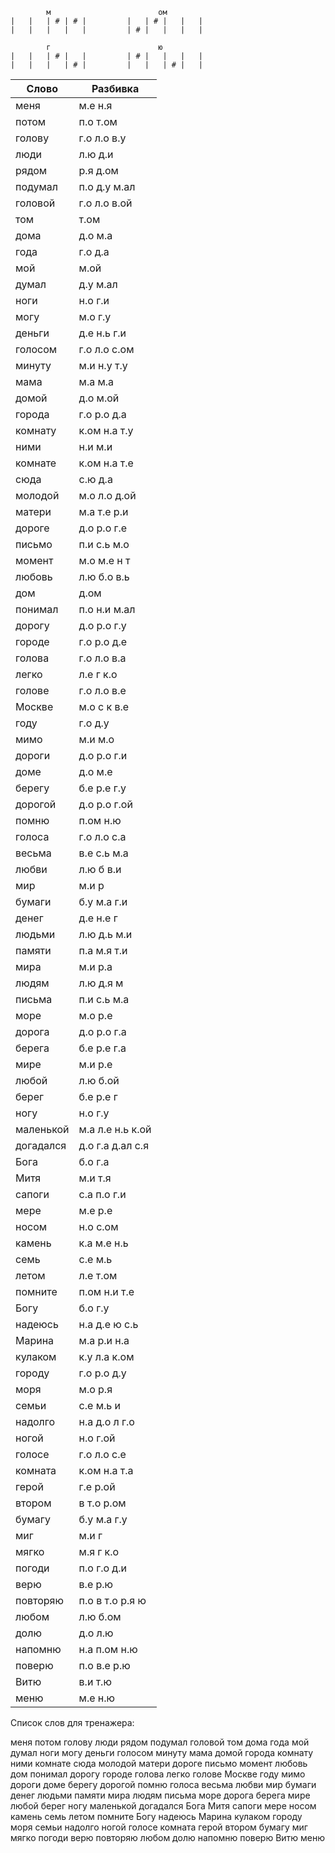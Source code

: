 ```
        м                        ом
|   |   | # | # |         |   | # |   |   |
|   |   |   |   |         | # |   |   |   |

        г                        ю
|   |   | # |   |         | # |   |   |   |
|   |   |   | # |         |   |   | # |   |

```

| Слово | Разбивка |
| --- | --- |
| меня | м.е н.я | 
| потом | п.о т.ом | 
| голову | г.о л.о в.у | 
| люди | л.ю д.и | 
| рядом | р.я д.ом | 
| подумал | п.о д.у м.ал | 
| головой | г.о л.о в.ой | 
| том | т.ом | 
| дома | д.о м.а | 
| года | г.о д.а | 
| мой | м.ой | 
| думал | д.у м.ал | 
| ноги | н.о г.и | 
| могу | м.о г.у | 
| деньги | д.е н.ь г.и | 
| голосом | г.о л.о с.ом | 
| минуту | м.и н.у т.у | 
| мама | м.а м.а | 
| домой | д.о м.ой | 
| города | г.о р.о д.а | 
| комнату | к.ом н.а т.у | 
| ними | н.и м.и | 
| комнате | к.ом н.а т.е | 
| сюда | с.ю д.а | 
| молодой | м.о л.о д.ой | 
| матери | м.а т.е р.и | 
| дороге | д.о р.о г.е | 
| письмо | п.и с.ь м.о | 
| момент | м.о м.е н т | 
| любовь | л.ю б.о в.ь | 
| дом | д.ом | 
| понимал | п.о н.и м.ал | 
| дорогу | д.о р.о г.у | 
| городе | г.о р.о д.е | 
| голова | г.о л.о в.а | 
| легко | л.е г к.о | 
| голове | г.о л.о в.е | 
| Москве | м.о с к в.е | 
| году | г.о д.у | 
| мимо | м.и м.о | 
| дороги | д.о р.о г.и | 
| доме | д.о м.е | 
| берегу | б.е р.е г.у | 
| дорогой | д.о р.о г.ой | 
| помню | п.ом н.ю | 
| голоса | г.о л.о с.а | 
| весьма | в.е с.ь м.а | 
| любви | л.ю б в.и | 
| мир | м.и р | 
| бумаги | б.у м.а г.и | 
| денег | д.е н.е г | 
| людьми | л.ю д.ь м.и | 
| памяти | п.а м.я т.и | 
| мира | м.и р.а | 
| людям | л.ю д.я м | 
| письма | п.и с.ь м.а | 
| море | м.о р.е | 
| дорога | д.о р.о г.а | 
| берега | б.е р.е г.а | 
| мире | м.и р.е | 
| любой | л.ю б.ой | 
| берег | б.е р.е г | 
| ногу | н.о г.у | 
| маленькой | м.а л.е н.ь к.ой | 
| догадался | д.о г.а д.ал с.я | 
| Бога | б.о г.а | 
| Митя | м.и т.я | 
| сапоги | с.а п.о г.и | 
| мере | м.е р.е | 
| носом | н.о с.ом | 
| камень | к.а м.е н.ь | 
| семь | с.е м.ь | 
| летом | л.е т.ом | 
| помните | п.ом н.и т.е | 
| Богу | б.о г.у | 
| надеюсь | н.а д.е ю с.ь | 
| Марина | м.а р.и н.а | 
| кулаком | к.у л.а к.ом | 
| городу | г.о р.о д.у | 
| моря | м.о р.я | 
| семьи | с.е м.ь и | 
| надолго | н.а д.о л г.о | 
| ногой | н.о г.ой | 
| голосе | г.о л.о с.е | 
| комната | к.ом н.а т.а | 
| герой | г.е р.ой | 
| втором | в т.о р.ом | 
| бумагу | б.у м.а г.у | 
| миг | м.и г | 
| мягко | м.я г к.о | 
| погоди | п.о г.о д.и | 
| верю | в.е р.ю | 
| повторяю | п.о в т.о р.я ю | 
| любом | л.ю б.ом | 
| долю | д.о л.ю | 
| напомню | н.а п.ом н.ю | 
| поверю | п.о в.е р.ю | 
| Витю | в.и т.ю | 
| меню | м.е н.ю | 

Список слов для тренажера:

меня потом голову люди рядом подумал головой том дома года мой думал ноги могу деньги голосом минуту мама домой города комнату ними комнате сюда молодой матери дороге письмо момент любовь дом понимал дорогу городе голова легко голове Москве году мимо дороги доме берегу дорогой помню голоса весьма любви мир бумаги денег людьми памяти мира людям письма море дорога берега мире любой берег ногу маленькой догадался Бога Митя сапоги мере носом камень семь летом помните Богу надеюсь Марина кулаком городу моря семьи надолго ногой голосе комната герой втором бумагу миг мягко погоди верю повторяю любом долю напомню поверю Витю меню
